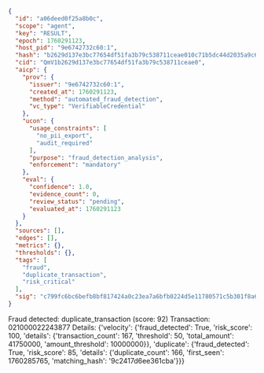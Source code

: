 ```json
{
  "id": "a06deed0f25a8b0c",
  "scope": "agent",
  "key": "RESULT",
  "epoch": 1760291123,
  "host_pid": "9e6742732c60:1",
  "hash": "b2629d137e3bc77654df51fa3b79c538711ceae010c71b5dc44d2035a9c6aca7",
  "cid": "QmV1b2629d137e3bc77654df51fa3b79c538711ceae0",
  "aicp": {
    "prov": {
      "issuer": "9e6742732c60:1",
      "created_at": 1760291123,
      "method": "automated_fraud_detection",
      "vc_type": "VerifiableCredential"
    },
    "ucon": {
      "usage_constraints": [
        "no_pii_export",
        "audit_required"
      ],
      "purpose": "fraud_detection_analysis",
      "enforcement": "mandatory"
    },
    "eval": {
      "confidence": 1.0,
      "evidence_count": 0,
      "review_status": "pending",
      "evaluated_at": 1760291123
    }
  },
  "sources": [],
  "edges": [],
  "metrics": {},
  "thresholds": {},
  "tags": [
    "fraud",
    "duplicate_transaction",
    "risk_critical"
  ],
  "sig": "c799fc6bc6befb8bf817424a0c23ea7a6bfb0224d5e11780571c5b301f8a6a23"
}
```

Fraud detected: duplicate_transaction (score: 92)
Transaction: 021000022243877
Details: {'velocity': {'fraud_detected': True, 'risk_score': 100, 'details': {'transaction_count': 167, 'threshold': 50, 'total_amount': 41750000, 'amount_threshold': 10000000}}, 'duplicate': {'fraud_detected': True, 'risk_score': 85, 'details': {'duplicate_count': 166, 'first_seen': 1760285765, 'matching_hash': '9c2417d6ee361cba'}}}